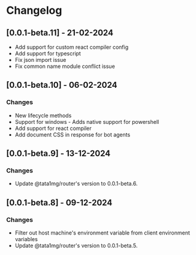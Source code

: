 # Changelog

## [0.0.1-beta.11] - 21-02-2024

-   Add support for custom react compiler config
-   Add support for typescript
-   Fix json import issue
-   Fix common name module conflict issue

## [0.0.1-beta.10] - 06-02-2024

### Changes

-   New lifecycle methods
-   Support for windows - Adds native support for powershell
-   Add support for react compiler
-   Add document CSS in response for bot agents

## [0.0.1-beta.9] - 13-12-2024

### Changes

-   Update @tata1mg/router's version to 0.0.1-beta.6.

## [0.0.1-beta.8] - 09-12-2024

### Changes

-   Filter out host machine's environment variable from client environment variables
-   Update @tata1mg/router's version to 0.0.1-beta.5.
